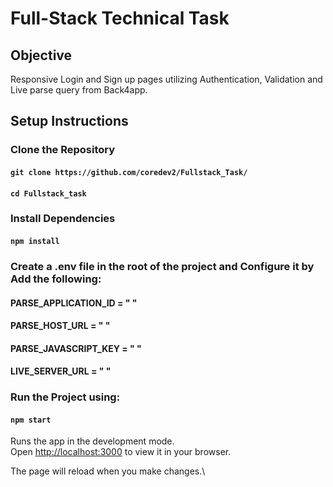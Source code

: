 # Full-Stack Technical Task

## Objective

Responsive Login and Sign up pages utilizing Authentication, Validation and Live parse query from Back4app.

## Setup Instructions

### Clone the Repository
#### `git clone https://github.com/coredev2/Fullstack_Task/`
#### `cd Fullstack_task`

### Install Dependencies
#### `npm install`

### Create a .env file in the root of the project and Configure it by Add the following:
#### PARSE_APPLICATION_ID = " "
#### PARSE_HOST_URL = " "
#### PARSE_JAVASCRIPT_KEY = " "
#### LIVE_SERVER_URL = " "

### Run the Project using:
#### `npm start`

Runs the app in the development mode.\
Open [http://localhost:3000](http://localhost:3000) to view it in your browser.

The page will reload when you make changes.\
